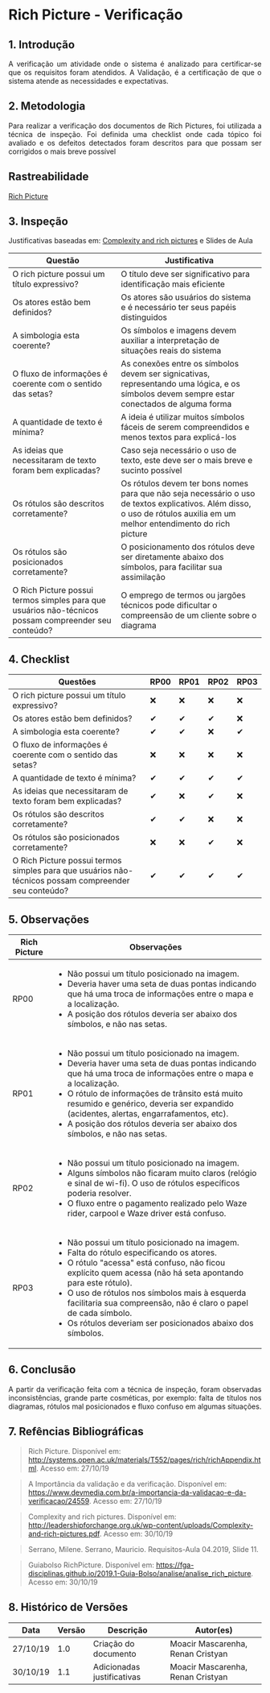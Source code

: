 # Rich Picture - Verificação

## 1. Introdução
<p align = "justify">
A verificação  um atividade onde o sistema é analizado para certificar-se que os requisitos foram atendidos. A Validação, é a certificação de que o sistema atende as necessidades e expectativas.
</p>

## 2. Metodologia
<p align = "justify">
Para realizar a verificação dos documentos de Rich Pictures, foi utilizada a técnica de inspeção. Foi definida uma checklist onde cada tópico foi avaliado e os defeitos detectados foram descritos para que possam ser corrigidos o mais breve possível
</p>

## Rastreabilidade

[Rich Picture](https://requisitos-de-software.github.io/2019.2-Waze/richPicture/)

## 3. Inspeção
Justificativas baseadas em: [Complexity and rich pictures](http://leadershipforchange.org.uk/wp-content/uploads/Complexity-and-rich-pictures.pdf) e Slides de Aula

|Questão|Justificativa
|-------|-------------|
|O rich picture possui um título expressivo?|O título deve ser significativo para identificação mais eficiente|
|Os atores estão bem definidos?|Os atores são usuários do sistema e é necessário ter seus papéis distinguidos|
|A simbologia esta coerente?|Os símbolos e imagens devem auxiliar a interpretação de situações reais do sistema|
|O fluxo de informações é coerente com o sentido das setas?|As conexões entre os símbolos devem ser signicativas, representando uma lógica, e os símbolos devem sempre estar conectados de alguma forma|
|A quantidade de texto é mínima?|A ideia é utilizar muitos símbolos fáceis de serem compreendidos e menos textos para explicá-los|
|As ideias que necessitaram de texto foram bem explicadas?|Caso seja necessário o uso de texto, este deve ser o mais breve e sucinto possível|
|Os rótulos são descritos corretamente?|Os rótulos devem ter bons nomes para que não seja necessário o uso de textos explicativos. Além disso, o uso de rótulos auxilia em um melhor entendimento do rich picture|
|Os rótulos são posicionados corretamente?|O posicionamento dos rótulos deve ser diretamente abaixo dos símbolos, para facilitar sua assimilação|
|O Rich Picture possui termos simples para que usuários não-técnicos possam compreender seu conteúdo?|O emprego de termos ou jargões técnicos pode dificultar o compreensão de um cliente sobre o diagrama|

## 4. Checklist

|Questões|RP00|RP01|RP02|RP03|
|--------|----|----|----|----|
|O rich picture possui um título expressivo?|❌|❌|❌|❌|
|Os atores estão bem definidos?|✔|✔|✔|❌|
|A simbologia esta coerente?|✔|✔|❌|✔|
|O fluxo de informações é coerente com o sentido das setas?|❌|❌|❌|❌|
|A quantidade de texto é mínima?|✔|✔|✔|✔|
|As ideias que necessitaram de texto foram bem explicadas?|✔|❌|✔|❌|
|Os rótulos são descritos corretamente?|✔|✔|❌|❌|
|Os rótulos são posicionados corretamente?|❌|❌|✔|❌|
|O Rich Picture possui termos simples para que usuários não-técnicos possam compreender seu conteúdo?|✔|✔|✔|✔|

## 5. Observações

|Rich Picture|Observações|
|------------|-----------|
|RP00|<ul><li>Não possui um título posicionado na imagem.</li><li>Deveria haver uma seta de duas pontas indicando que há uma troca de informações entre o mapa e a localização.</li><li> A posição dos rótulos deveria ser abaixo dos símbolos, e não nas setas.</ul>|
|RP01|<ul><li>Não possui um título posicionado na imagem. </li><li>Deveria haver uma seta de duas pontas indicando que há uma troca de informações entre o mapa e a localização. </li><li> O rótulo de informações de trânsito está muito resumido e genérico, deveria ser expandido (acidentes, alertas, engarrafamentos, etc).</li><li>A posição dos rótulos deveria ser abaixo dos símbolos, e não nas setas.</li></ul>|
|RP02|<ul><li>Não possui um título posicionado na imagem.</li><li> Alguns símbolos não ficaram muito claros (relógio e sinal de wi-fi). O uso de rótulos específicos poderia resolver.</li><li>O fluxo entre o pagamento realizado pelo Waze rider, carpool e Waze driver está confuso.</li></ul>|
|RP03|<ul><li>Não possui um título posicionado na imagem.<li> Falta do rótulo especificando os atores. </li><li> O rótulo "acessa" está confuso, não ficou explícito quem acessa (não há seta apontando para este rótulo). </li><li> O uso de rótulos nos símbolos mais à esquerda facilitaria sua compreensão, não é claro o papel de cada símbolo. </li><li> Os rótulos deveriam ser posicionados abaixo dos símbolos.</li>
</ul>

## 6. Conclusão
<p align = "justify">
A partir da verificação feita com a técnica de inspeção, foram observadas inconsistências, grande parte cosméticas, por exemplo: falta de títulos nos diagramas, rótulos mal posicionados e fluxo confuso em algumas situações.
</p>

## 7. Refências Bibliográficas
> Rich Picture. Disponível em: http://systems.open.ac.uk/materials/T552/pages/rich/richAppendix.html. Acesso em: 27/10/19

>A Importância da validação e da verificação. Disponível em: https://www.devmedia.com.br/a-importancia-da-validacao-e-da-verificacao/24559. Acesso em: 27/10/19

>Complexity and rich pictures. Disponível em: http://leadershipforchange.org.uk/wp-content/uploads/Complexity-and-rich-pictures.pdf. Acesso em: 30/10/19

>Serrano, Milene. Serrano, Mauricio. Requisitos-Aula 04.2019, Slide 11.

>Guiabolso RichPicture. Disponível em: https://fga-disciplinas.github.io/2019.1-Guia-Bolso/analise/analise_rich_picture. Acesso em: 30/10/19

## 8. Histórico de Versões
|Data|Versão|Descrição|Autor(es)|
|----|------|---------|---------|
|27/10/19|1.0|Criação do documento|Moacir Mascarenha, Renan Cristyan|
|30/10/19|1.1|Adicionadas justificativas|Moacir Mascarenha, Renan Cristyan|
